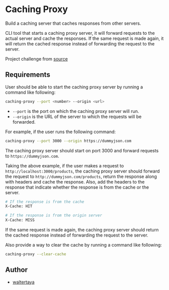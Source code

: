 # Caching Proxy
Build a caching server that caches responses from other servers.


CLI tool that starts a caching proxy server, it will forward requests to the actual server and cache the responses. If the same request is made again, it will return the cached response instead of forwarding the request to the server.

Project challenge from [source](https://roadmap.sh/projects/caching-server)

## Requirements

User should be able to start the caching proxy server by running a command like following:

```bash
caching-proxy --port <number> --origin <url>
```

- `--port` is the port on which the caching proxy server will run.
- `--origin` is the URL of the server to which the requests will be forwarded.


For example, if the user runs the following command:

```bash
caching-proxy --port 3000 --origin https://dummyjson.com
```

The caching proxy server should start on port 3000 and forward requests to `https://dummyjson.com`.

Taking the above example, if the user makes a request to `http://localhost:3000/products`, the caching proxy server should forward the request to `http://dummyjson.com/products`, return the response along with headers and cache the response. Also, add the headers to the response that indicate whether the response is from the cache or the server.

```bash
# If the response is from the cache
X-Cache: HIT

# If the response is from the origin server
X-Cache: MISS
```

If the same request is made again, the caching proxy server should return the cached response instead of forwarding the request to the server.

Also provide a way to clear the cache by running a command like following:

```bash
caching-proxy --clear-cache
```

## Author

- [waltertaya](https:github.com/waltertaya)
